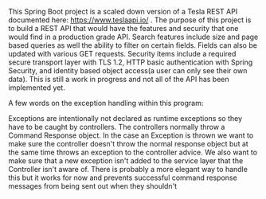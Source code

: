 This Spring Boot project is a scaled down version of a Tesla REST API documented here: https://www.teslaapi.io/ .
The purpose of this project is to build a REST API that would have the features and security that one would find in a
production grade API. Search features include size and page based queries as well the ability to filter on certain fields.
Fields can also be updated with various GET requests. Security items include a required secure transport layer with 
TLS 1.2, HTTP basic authentication with Spring Security, and identity based object access(a user can only see their
own data). This is still a work in progress and not all of the API has been implemented yet. 

A few words on the exception handling within this program:

Exceptions are intentionally not declared as runtime exceptions so they have to be caught by controllers. The controllers
normally throw a Command Response object. In the case an Exception is thrown we want to make sure the controller doesn't
throw the normal response object but at the same time throws an exception to the controller advice. We also want to
make sure that a new exception isn't added to the service layer that the Controller isn't aware of. There is probably
a more elegant way to handle this but it works for now and prevents successful command response messages from being 
sent out when they shouldn't    